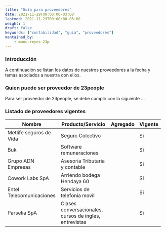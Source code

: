 ```yaml
---
title: "Guía para proveedores"
date: 2021-11-29T00:00:00-03:00
lastmod: 2021-11-29T00:00:00-03:00
weight: 1
draft: false
keywords: ["contabilidad", "guia", "proveedores"]
mantained_by:
    - manu-reyes-23p
---
```


### Introducción

A continuación se listan los datos de nuestros proveedores a la fecha y temas asociados a nuestra con ellos.

### Quien puede ser proveedor de 23people

Para ser proveedor de 23people, se debe cumplir con lo siguiente ...

### Listado de proveedores vigentes

| Nombre                   | Producto/Servicio                                      | Agregado | Vigente |
| ------------------------ | ------------------------------------------------------ | -------- | ------- |
| Metlife seguros de Vida  | Seguro Colectivo                                       |          | Si      |
| Buk                      | Software remuneraciones                                |          | Si      |
| Grupo ADN Empresas       | Asesoría Tributaria y contable                         |          | Si      |
| Cowork Labs SpA          | Arriendo bodega Hendaya 60                             |          | Si      |
| Entel Telecomunicaciones | Servicios de telefonía movil                           |          | Si      |
| Parselia SpA             | Clases conversacionales, cursos de ingles, entrevistas |          | Si      |
